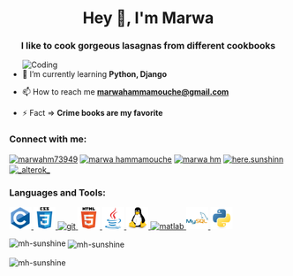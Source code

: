 <h1 align="center">Hey 👋, I'm Marwa</h1>
<h3 align="center">I like to cook gorgeous lasagnas from different cookbooks</h3>

<img align="right" alt="Coding" width="480" src="https://i.pinimg.com/originals/49/6e/a0/496ea00c1911bebf770885ea5445bce3.gif">


- 🌱 I’m currently learning **Python, Django**

- 📫 How to reach me **marwahammamouche@gmail.com**

- ⚡ Fact ⇒ **Crime books are my favorite**

<h3 align="left">Connect with me:</h3>
<p align="left">
<a href="https://twitter.com/marwahm73949" target="blank"><img align="center" src="https://raw.githubusercontent.com/rahuldkjain/github-profile-readme-generator/master/src/images/icons/Social/twitter.svg" alt="marwahm73949" height="30" width="40" /></a>
<a href="https://linkedin.com/in/marwa hammamouche" target="blank"><img align="center" src="https://raw.githubusercontent.com/rahuldkjain/github-profile-readme-generator/master/src/images/icons/Social/linked-in-alt.svg" alt="marwa hammamouche" height="30" width="40" /></a>
<a href="https://fb.com/marwa hm" target="blank"><img align="center" src="https://raw.githubusercontent.com/rahuldkjain/github-profile-readme-generator/master/src/images/icons/Social/facebook.svg" alt="marwa hm" height="30" width="40" /></a>
<a href="https://instagram.com/here.sunshinn" target="blank"><img align="center" src="https://raw.githubusercontent.com/rahuldkjain/github-profile-readme-generator/master/src/images/icons/Social/instagram.svg" alt="here.sunshinn" height="30" width="40" /></a>
<a href="https://discord.gg/_alterok_" target="blank"><img align="center" src="https://raw.githubusercontent.com/rahuldkjain/github-profile-readme-generator/master/src/images/icons/Social/discord.svg" alt="_alterok_" height="30" width="40" /></a>
</p>

<h3 align="left">Languages and Tools:</h3>
<p align="left"> <a href="https://www.cprogramming.com/" target="_blank" rel="noreferrer"> <img src="https://raw.githubusercontent.com/devicons/devicon/master/icons/c/c-original.svg" alt="c" width="40" height="40"/> </a> <a href="https://www.w3schools.com/css/" target="_blank" rel="noreferrer"> <img src="https://raw.githubusercontent.com/devicons/devicon/master/icons/css3/css3-original-wordmark.svg" alt="css3" width="40" height="40"/> </a> <a href="https://git-scm.com/" target="_blank" rel="noreferrer"> <img src="https://www.vectorlogo.zone/logos/git-scm/git-scm-icon.svg" alt="git" width="40" height="40"/> </a> <a href="https://www.w3.org/html/" target="_blank" rel="noreferrer"> <img src="https://raw.githubusercontent.com/devicons/devicon/master/icons/html5/html5-original-wordmark.svg" alt="html5" width="40" height="40"/> </a> <a href="https://www.java.com" target="_blank" rel="noreferrer"> <img src="https://raw.githubusercontent.com/devicons/devicon/master/icons/java/java-original.svg" alt="java" width="40" height="40"/> </a> <a href="https://www.linux.org/" target="_blank" rel="noreferrer"> <img src="https://raw.githubusercontent.com/devicons/devicon/master/icons/linux/linux-original.svg" alt="linux" width="40" height="40"/> </a> <a href="https://www.mathworks.com/" target="_blank" rel="noreferrer"> <img src="https://upload.wikimedia.org/wikipedia/commons/2/21/Matlab_Logo.png" alt="matlab" width="40" height="40"/> </a> <a href="https://www.mysql.com/" target="_blank" rel="noreferrer"> <img src="https://raw.githubusercontent.com/devicons/devicon/master/icons/mysql/mysql-original-wordmark.svg" alt="mysql" width="40" height="40"/> </a> <a href="https://www.python.org" target="_blank" rel="noreferrer"> <img src="https://raw.githubusercontent.com/devicons/devicon/master/icons/python/python-original.svg" alt="python" width="40" height="40"/> </a> </p>

<p><img align="left" src="https://github-readme-stats.vercel.app/api/top-langs?username=mh-sunshine&show_icons=true&locale=en&layout=compact" alt="mh-sunshine" /></p>
<p>&nbsp;<img align="center" width="400" src="https://github-readme-stats.vercel.app/api?username=mh-sunshine&show_icons=true&locale=en" alt="mh-sunshine" /></p>

<p><img align="center" width="600" src="https://github-readme-streak-stats.herokuapp.com/?user=mh-sunshine&" alt="mh-sunshine" /></p>

